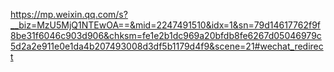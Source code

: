 https://mp.weixin.qq.com/s?__biz=MzU5MjQ1NTEwOA==&mid=2247491510&idx=1&sn=79d14617762f9f8be31f6046c903d906&chksm=fe1e2b1dc969a20bfdb8fe6267d05046979c5d2a2e911e0e1da4b207493008d3df5b1179d4f9&scene=21#wechat_redirect